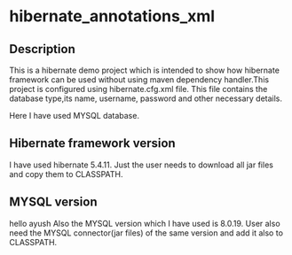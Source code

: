 # hibernate_annotations_xml
## Description
This is a hibernate demo project which is intended to show how hibernate framework can be used without using maven dependency handler.This project is configured using hibernate.cfg.xml file. This file contains the database type,its name, username, password and other necessary details.

Here I have used MYSQL database.

## Hibernate framework version

I have used hibernate 5.4.11. Just the user needs to download all jar files and copy them to CLASSPATH.

## MYSQL version
hello ayush
Also the MYSQL version which I have used is 8.0.19. User also need the MYSQL connector(jar files) of the same version and add it also to CLASSPATH.   
